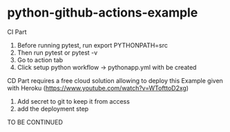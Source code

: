 # python-github-actions-example

CI Part
1. Before running pytest, run export PYTHONPATH=src
2. Then run pytest or pytest -v
3. Go to action tab
4. Click setup python workflow -> pythonapp.yml with be created

CD Part requires a free cloud solution allowing to deploy this
Example given with Heroku (https://www.youtube.com/watch?v=WTofttoD2xg)
1. Add secret to git to keep it from access
2. add the deployment step

TO BE CONTINUED


